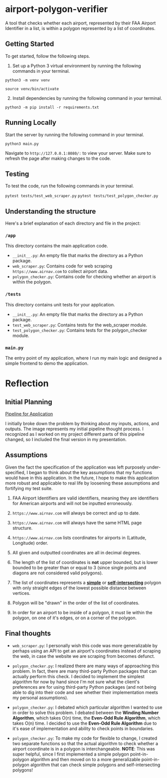 # airport-polygon-verifier
A tool that checks whether each airport, represented by their FAA Airport Identifier in a list, is within a polygon represented by a list of coordinates.

## Getting Started 

To get started, follow the following steps. 

1. Set up a Python 3 virtual environment by running the following commands in your terminal. 

`python3 -m venv venv`

`source venv/bin/activate`

2. Install dependencies by running the following command in your terminal. 

`python3 -m pip install -r requirements.txt`

## Running Locally

Start the server by running the following command in your terminal. 

`python3 main.py`

Navigate to `http://127.0.0.1:8080/:` to view your server. Make sure to refresh the page after making changes to the code. 

## Testing 

To test the code, run the following commands in your terminal.

`pytest tests/test_web_scraper.py`
`pytest tests/test_polygon_checker.py`

## Understanding the structure

Here's a brief explanation of each directory and file in the project:

### `/app`

This directory contains the main application code.

- `__init__.py`: An empty file that marks the directory as a Python package.
- `web_scraper.py`: Contains code for web scraping `https://www.airnav.com` to collect airport data.
- `polygon_checker.py`: Contains code for checking whether an airport is within the polygon.

### `/tests`

This directory contains unit tests for your application.

- `__init__.py`: An empty file that marks the directory as a Python package.
- `test_web_scraper.py`: Contains tests for the web_scraper module.
- `test_polygon_checker.py`: Contains tests for the polygon_checker module.

### `main.py`

The entry point of my application, where I run my main logic and designed a simple frontend to demo the application.

# Reflection 

## Initial Planning 

[Pipeline for Application](Pipeline.jpg)

I initially broke down the problem by thinking about my inputs, actions, and outputs. The image represents my initial pipeline thought process. I recognized as I worked on my project different parts of this pipeline changed, so I included the final version in my presentation.

## Assumptions

Given the fact the specification of the application was left purposely under-specified, I began to think about the key assumptions that my functions would have in this application. In the future, I hope to make this application more robust and applicable to real life by loosening these assumptions and fortifying my test suite. 

1. FAA Airport Identifiers are valid identifiers, meaning they are identifiers for American airports and will not be inputted erroneously. 

2. `https://www.airnav.com` will always be correct and up to date.

3. `https://www.airnav.com` will always have the same HTML page structure. 

4. `https://www.airnav.com` lists coordinates for airports in (Latitude, Longitude) order. 

5. All given and outputted coordinates are all in decimal degrees.

6. The length of the list of coordinates is **not** upper bounded, but is lower bounded to be greater than or equal to 3 (since single points and diagons are not considered valid polygons).

7. The list of coordinates represents a [**simple**](https://en.wikipedia.org/wiki/Simple_polygon) or [**self-intersecting**](https://en.wikipedia.org/wiki/List_of_self-intersecting_polygons#:~:text=Self%2Dintersecting%20polygons%2C%20crossed%20polygons,polygons%2C%20whose%20edges%20never%20cross.) polygon with only straight edges of the lowest possible distance between vertices.

9. Polygon will be "drawn" in the order of the list of coordinates. 

10. In order for an airport to be inside of a polygon, it must lie within the polygon, on one of it's edges, or on a corner of the polygon.  

## Final thoughts

- `web_scraper.py`: I personally wish this code was more generalizable by perhaps using an API to get an airport's coordinates instead of scraping the web, in case the website we are scraping from becomes defunct.

- `polygon_checker.py`: I realized there are many ways of approaching this problem. In fact, there are many third-party Python packages that can actually perform this check. I decided to implement the simplest algorithm for now by hand since I'm not sure what the client's preferences are for using third-party Python packages (and not being able to dig into their code and see whether their implementation meets my personal assumptions).

- `polygon_checker.py`: I debated which particular algorithm I wanted to use in order to solve this problem. I debated between the **Winding Number Algorithm**, which takes O(n) time, the **Even-Odd Rule Algorithm**, which takes O(n) time. I decided to use the **Even-Odd Rule Algorithm** due to it's ease of implementation and ability to check points in boundaries. 

- `polygon_checker.py`: To make my code for flexible to change, I created two separate functions so that the actual algorithm to check whether a airport coordinate is in a polygon is interchangeable. **NOTE**: This was super helpful, since I first implemented a simple polygon point-in-polygon algorithm and then moved on to a more generalizable point-in-polygon algorithm that can check simple polygons and self-intersecting polygons!



